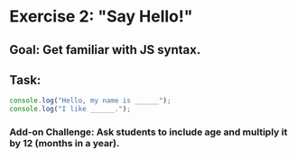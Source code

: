 # Exercise 2: "Say Hello!"
## Goal: Get familiar with JS syntax.

## Task:
```js
console.log("Hello, my name is ______");
console.log("I like ______.");

```

### Add-on Challenge: Ask students to include age and multiply it by 12 (months in a year).